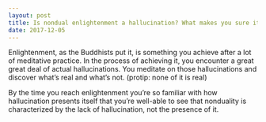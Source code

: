 ```yaml
---
layout: post
title: Is nondual enlightenment a hallucination? What makes you sure it&#39;s not?
date: 2017-12-05
---
```


<p>Enlightenment, as the Buddhists put it, is something you achieve after a lot of meditative practice. In the process of achieving it, you encounter a great great deal of actual hallucinations. You meditate on those hallucinations and discover what’s real and what’s not. (protip: none of it is real)</p><p>By the time you reach enlightenment you’re so familiar with how hallucination presents itself that you’re well-able to see that nonduality is characterized by the lack of hallucination, not the presence of it.</p>

